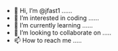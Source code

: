 - 👋 Hi, I’m @jfast1 ......
- 👀 I’m interested in coding ......
- 🌱 I’m currently learning ......
- 💞️ I’m looking to collaborate on .....
- 📫 How to reach me .....

<!---
jfast1/jfast1 is a ✨ special ✨ repository because its `README.md` (this file) appears on your GitHub profile.
You can click the Preview link to take a look at your changes.
--->

